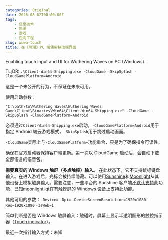 ```yaml
---
categories: Original
date: 2025-08-02T00:00:00Z
tags:
    - 信息技术
    - 鸣潮
    - 游戏
    - 逆向工程
slug: wuwa-touch
title: 在《鸣潮》PC 端使用移动端界面
---
```


Enabling touch input and UI for Wuthering Waves on PC (Windows).

TL;DR: `.\Client-Win64-Shipping.exe -CloudGame -SkipSplash -CloudGamePlatform=Android`

这是一个未公开的行为，不保证在未来可用。

使用启动参数：

```shell
"C:\path\to\Wuthering Waves\Wuthering Waves Game\Client\Binaries\Win64\Client-Win64-Shipping.exe" -CloudGame -SkipSplash -CloudGamePlatform=Android
```

必须通过`Client-Win64-Shipping.exe`启动，`-CloudGamePlatform=Android`用于指定 Android 端云游戏模式，`-SkipSplash`用于跳过启动画面。

`-CloudGame`实际上与`-CloudGamePlatform=`功能重合，只是为了确保指令可读性。

确保在官方启动器保持客户端更新。第一次以 CloudGame 启动后，会自动下载全部语言的语音包。

**需要真实的 Windows 触屏（多点触控）输入。** 在此状态下，它不支持鼠标键盘输入。在进入游戏后，光标会被持续隐藏。可以使用[Sunshine](https://github.com/LizardByte/Sunshine)和[Moonlight](https://github.com/moonlight-stream)从其他设备上模拟触屏输入。需要注意，一些平台的 Sunshine 客户端[不默认支持](https://github.com/moonlight-stream/moonlight-android/issues/1271)此功能，已知[moonlight-qt](https://github.com/moonlight-stream/moonlight-qt)在有触摸屏的 Windows 设备上支持此功能。

其他可用的参数：`-Device=` `-Dpi=` `-DeviceScreenResolution=1920x1080` `-Res=1920x1080` `-IsWeb=1`

简单判断是否是 Windows 触屏输入：触碰时，屏幕上显示半透明圆形的触控指示器（[Touch indicator](https://support.microsoft.com/en-us/windows/make-windows-easier-to-see-c97c2b0d-cadb-93f0-5fd1-59ccfe19345d)）。

<div>
    <p>最近一次指针输入方式：<span id="pointerdown-status">未知</span></p>
    <script>
        const statusEl = document.getElementById("pointerdown-status");
        window.addEventListener("pointerdown", (e) => {
            var time = new Date().toLocaleTimeString();
            statusEl.textContent = e.pointerType + " (" + time + ")";
        });
    </script>
</div>
